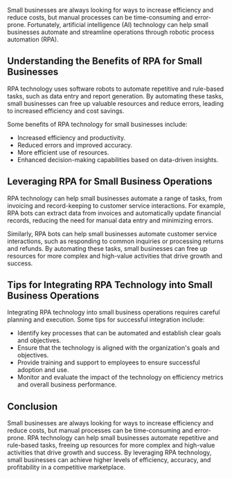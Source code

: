 
Small businesses are always looking for ways to increase efficiency and reduce costs, but manual processes can be time-consuming and error-prone. Fortunately, artificial intelligence (AI) technology can help small businesses automate and streamline operations through robotic process automation (RPA).

Understanding the Benefits of RPA for Small Businesses
------------------------------------------------------

RPA technology uses software robots to automate repetitive and rule-based tasks, such as data entry and report generation. By automating these tasks, small businesses can free up valuable resources and reduce errors, leading to increased efficiency and cost savings.

Some benefits of RPA technology for small businesses include:

* Increased efficiency and productivity.
* Reduced errors and improved accuracy.
* More efficient use of resources.
* Enhanced decision-making capabilities based on data-driven insights.

Leveraging RPA for Small Business Operations
--------------------------------------------

RPA technology can help small businesses automate a range of tasks, from invoicing and record-keeping to customer service interactions. For example, RPA bots can extract data from invoices and automatically update financial records, reducing the need for manual data entry and minimizing errors.

Similarly, RPA bots can help small businesses automate customer service interactions, such as responding to common inquiries or processing returns and refunds. By automating these tasks, small businesses can free up resources for more complex and high-value activities that drive growth and success.

Tips for Integrating RPA Technology into Small Business Operations
------------------------------------------------------------------

Integrating RPA technology into small business operations requires careful planning and execution. Some tips for successful integration include:

* Identify key processes that can be automated and establish clear goals and objectives.
* Ensure that the technology is aligned with the organization's goals and objectives.
* Provide training and support to employees to ensure successful adoption and use.
* Monitor and evaluate the impact of the technology on efficiency metrics and overall business performance.

Conclusion
----------

Small businesses are always looking for ways to increase efficiency and reduce costs, but manual processes can be time-consuming and error-prone. RPA technology can help small businesses automate repetitive and rule-based tasks, freeing up resources for more complex and high-value activities that drive growth and success. By leveraging RPA technology, small businesses can achieve higher levels of efficiency, accuracy, and profitability in a competitive marketplace.
